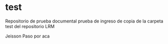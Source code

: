 # test
Repositorio de prueba documental
prueba de ingreso de copia de la carpeta test del repositorio LRM

Jeisson Paso por aca